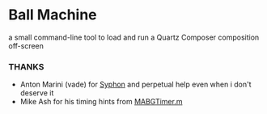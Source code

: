 
# Ball Machine
a small command-line tool to load and run a Quartz Composer composition off-screen

### THANKS
- Anton Marini (vade) for [Syphon](http://syphon.v002.info/) and perpetual help even when i don't deserve it
- Mike Ash for his timing hints from [MABGTimer.m](https://github.com/mikeash/MABGTimer/blob/master/Source/MABGTimer.m)
